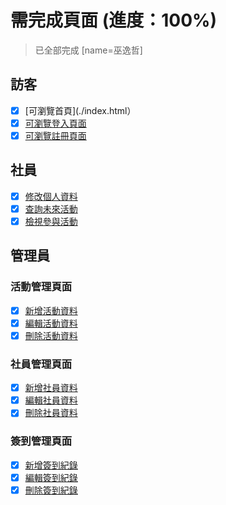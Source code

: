  

# 需完成頁面 (進度：100%) 
> 已全部完成 [name=巫逸哲]

## 訪客
- [x] [可瀏覽首頁](./index.html）
- [x] [可瀏覽登入頁面](./registeration/login.html)
- [x] [可瀏覽註冊頁面](./registeration/Registered.html) 

## 社員
- [x] [修改個人資料](./User/ChangeInfo.html)
- [x] [查詢未來活動](./User/Activity.html)
- [x] [檢視參與活動](./User/Activity.html)

## 管理員
### 活動管理頁面
- [x] [新增活動資料](./Admin/Activity.html)
- [x] [編輯活動資料](./Admin/Activity.html)
- [x] [刪除活動資料](./Admin/Activity.html)

### 社員管理頁面
- [x] [新增社員資料](./Admin/UserEdit.html)
- [x] [編輯社員資料](./Admin/UserEdit.html)
- [x] [刪除社員資料](./Admin/UserEdit.html)

### 簽到管理頁面
- [x] [新增簽到紀錄](./Admin/CheckIn.html)
- [x] [編輯簽到紀錄](./Admin/CheckIn.html)
- [x] [刪除簽到紀錄](./Admin/CheckIn.html)